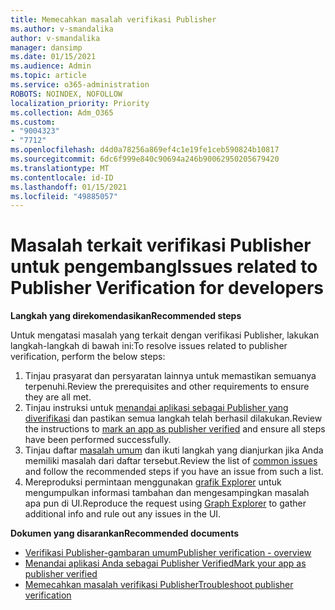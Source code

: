 ```yaml
---
title: Memecahkan masalah verifikasi Publisher
ms.author: v-smandalika
author: v-smandalika
manager: dansimp
ms.date: 01/15/2021
ms.audience: Admin
ms.topic: article
ms.service: o365-administration
ROBOTS: NOINDEX, NOFOLLOW
localization_priority: Priority
ms.collection: Adm_O365
ms.custom:
- "9004323"
- "7712"
ms.openlocfilehash: d4d0a78256a869ef4c1e19fe1ceb590824b10817
ms.sourcegitcommit: 6dc6f999e840c90694a246b90062950205679420
ms.translationtype: MT
ms.contentlocale: id-ID
ms.lasthandoff: 01/15/2021
ms.locfileid: "49885057"
---
```

# <a name="issues-related-to-publisher-verification-for-developers"></a><span data-ttu-id="ee3a2-102">Masalah terkait verifikasi Publisher untuk pengembang</span><span class="sxs-lookup"><span data-stu-id="ee3a2-102">Issues related to Publisher Verification for developers</span></span>

<span data-ttu-id="ee3a2-103">**Langkah yang direkomendasikan**</span><span class="sxs-lookup"><span data-stu-id="ee3a2-103">**Recommended steps**</span></span> 

<span data-ttu-id="ee3a2-104">Untuk mengatasi masalah yang terkait dengan verifikasi Publisher, lakukan langkah-langkah di bawah ini:</span><span class="sxs-lookup"><span data-stu-id="ee3a2-104">To resolve issues related to publisher verification, perform the below steps:</span></span>

1. <span data-ttu-id="ee3a2-105">Tinjau prasyarat dan persyaratan lainnya untuk memastikan semuanya terpenuhi.</span><span class="sxs-lookup"><span data-stu-id="ee3a2-105">Review the prerequisites and other requirements to ensure they are all met.</span></span>
2. <span data-ttu-id="ee3a2-106">Tinjau instruksi untuk [menandai aplikasi sebagai Publisher yang diverifikasi](https://docs.microsoft.com/azure/active-directory/develop/mark-app-as-publisher-verified) dan pastikan semua langkah telah berhasil dilakukan.</span><span class="sxs-lookup"><span data-stu-id="ee3a2-106">Review the instructions to [mark an app as publisher verified](https://docs.microsoft.com/azure/active-directory/develop/mark-app-as-publisher-verified) and ensure all steps have been performed successfully.</span></span>
3. <span data-ttu-id="ee3a2-107">Tinjau daftar [masalah umum](https://docs.microsoft.com/azure/active-directory/develop/troubleshoot-publisher-verification#common-issues) dan ikuti langkah yang dianjurkan jika Anda memiliki masalah dari daftar tersebut.</span><span class="sxs-lookup"><span data-stu-id="ee3a2-107">Review the list of [common issues](https://docs.microsoft.com/azure/active-directory/develop/troubleshoot-publisher-verification#common-issues) and follow the recommended steps if you have an issue from such a list.</span></span>
4. <span data-ttu-id="ee3a2-108">Mereproduksi permintaan menggunakan [grafik Explorer](https://docs.microsoft.com/azure/active-directory/develop/troubleshoot-publisher-verification#making-microsoft-graph-api-calls) untuk mengumpulkan informasi tambahan dan mengesampingkan masalah apa pun di UI.</span><span class="sxs-lookup"><span data-stu-id="ee3a2-108">Reproduce the request using [Graph Explorer](https://docs.microsoft.com/azure/active-directory/develop/troubleshoot-publisher-verification#making-microsoft-graph-api-calls) to gather additional info and rule out any issues in the UI.</span></span>

<span data-ttu-id="ee3a2-109">**Dokumen yang disarankan**</span><span class="sxs-lookup"><span data-stu-id="ee3a2-109">**Recommended documents**</span></span>

- [<span data-ttu-id="ee3a2-110">Verifikasi Publisher-gambaran umum</span><span class="sxs-lookup"><span data-stu-id="ee3a2-110">Publisher verification - overview</span></span>](https://docs.microsoft.com/azure/active-directory/develop/publisher-verification-overview) 
- [<span data-ttu-id="ee3a2-111">Menandai aplikasi Anda sebagai Publisher Verified</span><span class="sxs-lookup"><span data-stu-id="ee3a2-111">Mark your app as publisher verified</span></span>](https://docs.microsoft.com/azure/active-directory/develop/mark-app-as-publisher-verified) 
- [<span data-ttu-id="ee3a2-112">Memecahkan masalah verifikasi Publisher</span><span class="sxs-lookup"><span data-stu-id="ee3a2-112">Troubleshoot publisher verification</span></span>](https://docs.microsoft.com/azure/active-directory/develop/troubleshoot-publisher-verification)

